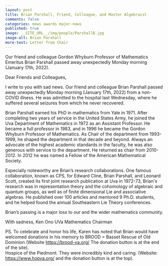 ```yaml
---
layout: post
title: Brian Parshall, Friend, Colleague, and Master Algebraist
comments: false
categories: news awards major-news
published: true
image: __SITE_URL__/img/people/ParshallB.jpg
image-alt: Brian Parshall
more-text: Letter from Chair
---
```


Our friend and colleague Gordon Whyburn Professor of Mathematics Emeritus Brian Parshall passed away unexpectedly Monday morning (January 17th, 2022).

<!--more-->

Dear Friends and Colleagues,

I write to you with sad news. Our friend and colleague Brian Parshall passed away unexpectedly Monday morning (January 17th, 2022) from a non-COVID illness. He was admitted to the hospital last Wednesday, where he suffered several seizures from which he never recovered. 

Brian Parshall earned his PhD in mathematics from Yale in 1971. After completing two years of service in the United States Army, he joined the Uva Department of Mathematics in 1972 as an Assistant Professor. He became a full professor in 1983, and in 1996 he became the Gordon Whyburn Professor of Mathematics. As Chair of the department from 1993-1999, he shaped the department in that decade and beyond. Always an advocate of the highest academic standards in the faculty, he was also generous with service to the department. He returned as chair from 2010-2012. In 2012 he was named a Fellow of the American Mathematical Society.

Especially noteworthy are Brian’s research collaborations. One famous collaboration, known as CPS, for Edward Cline, Brian Parshall, and Leonard Scott, created its first joint research publication at Uva in 1972-73, Brian's research was in representation theory and the cohomology of algebraic and quantum groups, as well as of finite dimensional Lie and associative algebras. He published over 100 articles and mentored 9 Ph.D. students, and  he helped found the annual Southeastern Lie Theory conferences.

Brian’s passing is a major loss to our and the wider mathematics community.

With sadness,
Ken Ono
UVa Mathematics Chairman

PS. To celebrate and honor his life, Karen has noted that Brian would have welcomed donations in his memory to
BROOD = Basset Rescue of Old Dominion (Website https://brood-va.org/ The donation button is at the end of the site).  
Hospice of the Piedmont. They were incredibly kind and caring. (Website: https://www.hopva.org/ and the donation button is at the top).